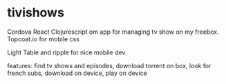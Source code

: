 tivishows
=========

Cordova React Clojurescript om app for managing tv show on my freebox.
Topcoat.io for mobile css

Light Table and ripple for nice mobile dev

features: find tv shows and episodes, download torrent on box, look for french subs, download on device, play on device
